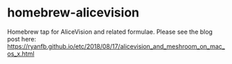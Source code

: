 # homebrew-alicevision
Homebrew tap for AliceVision and related formulae. Please see the blog post here: <https://ryanfb.github.io/etc/2018/08/17/alicevision_and_meshroom_on_mac_os_x.html>
